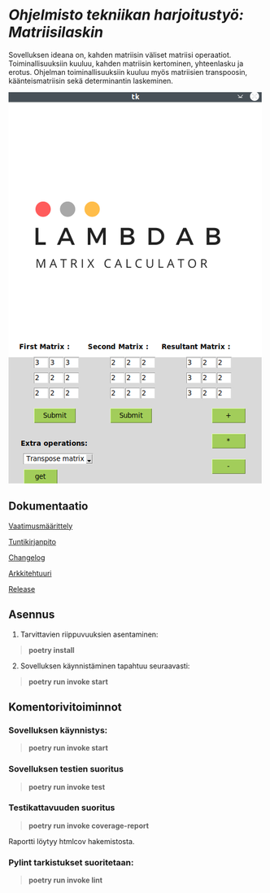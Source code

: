 # *Ohjelmisto tekniikan harjoitustyö: Matriisilaskin*

Sovelluksen ideana on, kahden matriisin väliset matriisi operaatiot. Toiminallisuuksiin kuuluu, kahden matriisin kertominen, yhteenlasku ja erotus. Ohjelman toiminallisuuksiin kuuluu myös matriisien transpoosin, käänteismatriisin sekä determinantin laskeminen. 

![Kuva](./dokumentaatio/kuvat/software2.png)



## Dokumentaatio
[Vaatimusmäärittely](https://github.com/lifeofborna/ot-harjoitustyo/blob/master/dokumentaatio/vaatimusmaarittely.md)

[Tuntikirjanpito](https://github.com/lifeofborna/ot-harjoitustyo/blob/master/dokumentaatio/tuntikirjanpito.md)

[Changelog](https://github.com/lifeofborna/ot-harjoitustyo/blob/master/dokumentaatio/changelog.md)

[Arkkitehtuuri](https://github.com/lifeofborna/ot-harjoitustyo/blob/master/dokumentaatio/arkkitehtuuri.md)

[Release](https://github.com/lifeofborna/ot-harjoitustyo/releases/tag/viikko5)


## Asennus

1. Tarvittavien riippuvuuksien asentaminen:
>**poetry install**

2. Sovelluksen käynnistäminen tapahtuu seuraavasti:
>**poetry run invoke start**


## Komentorivitoiminnot

### Sovelluksen käynnistys:
>**poetry run invoke start**

### Sovelluksen testien suoritus
>**poetry run invoke test**

### Testikattavuuden suoritus
> **poetry run invoke coverage-report** 
> 
Raportti löytyy htmlcov hakemistosta.

### Pylint tarkistukset suoritetaan:
> **poetry run invoke lint**
